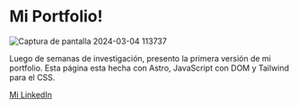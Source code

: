 # Mi Portfolio!


![Captura de pantalla 2024-03-04 113737](https://github.com/jorge-ferreyra/my-portfolio/assets/140866795/52bb2a65-010a-442f-a604-71e7a17b7a17)

Luego de semanas de investigación, presento la primera versión de mi portfolio. Esta página esta hecha con Astro, JavaScript con DOM y Tailwind para el CSS.

[Mi LinkedIn](https://www.linkedin.com/in/jorge-ferreyra-)
